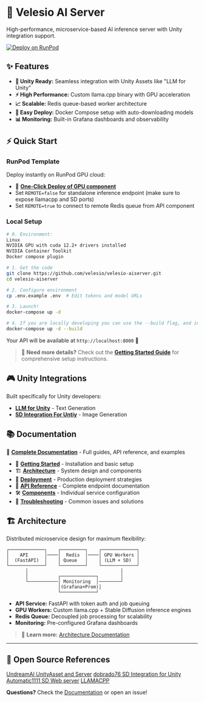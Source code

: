 # 🚀 Velesio AI Server

High-performance, microservice-based AI inference server with Unity integration support.

[![Deploy on RunPod](https://img.shields.io/badge/Deploy%20on-RunPod-blue?style=for-the-badge)](https://console.runpod.io/deploy?template=3rsr5dzv50&ref=muhg2w55)

## ✨ Features

- **🎯 Unity Ready:** Seamless integration with Unity Assets like "LLM for Unity"
- **⚡ High Performance:** Custom llama.cpp binary with GPU acceleration
- **📈 Scalable:** Redis queue-based worker architecture
- **🐳 Easy Deploy:** Docker Compose setup with auto-downloading models
- **📊 Monitoring:** Built-in Grafana dashboards and observability

## ⚡ Quick Start

### RunPod Template
Deploy instantly on RunPod GPU cloud:
- 🔗 **[One-Click Deploy of GPU component](https://console.runpod.io/deploy?template=3rsr5dzv50&ref=muhg2w55)**
- Set `REMOTE=false` for standalone inference endpoint (make sure to expose llamacpp and SD ports)
- Set `REMOTE=true` to connect to remote Redis queue from API component

### Local Setup
```bash
# 0. Environment:
Linux
NVIDIA GPU with cuda 12.2+ drivers installed
NVIDIA Container Toolkit
Docker compose plugin

# 1. Get the code
git clone https://github.com/velesio/velesio-aiserver.git
cd velesio-aiserver

# 2. Configure environment
cp .env.example .env  # Edit tokens and model URLs

# 3. Launch!
docker-compose up -d

# 4. If you are locally developing you can use the --build flag, and include the undreamai_server binaries in the /gpu dir with the server_setup.sh script
docker-compose up -d --build
```

Your API will be available at `http://localhost:8000` 🎉

> 📖 **Need more details?** Check out the **[Getting Started Guide](docs/getting-started.md)** for comprehensive setup instructions.

## 🎮 Unity Integrations

Built specifically for Unity developers:

- **[LLM for Unity](https://assetstore.unity.com/packages/tools/ai-ml-integration/llm-for-unity-273604)** - Text Generation
- **[SD Integration For Untiy](https://github.com/dobrado76/Stable-Diffusion-Unity-Integration)** - Image Generation

## 📚 Documentation

📖 **[Complete Documentation](https://velesio.github.io/velesio-aiserver/)** - Full guides, API reference, and examples

- 🚀 **[Getting Started](docs/getting-started.md)** - Installation and basic setup
- 🏗️ **[Architecture](docs/architecture.md)** - System design and components  
- 🚢 **[Deployment](docs/deployment.md)** - Production deployment strategies
- 🔌 **[API Reference](docs/api-reference.md)** - Complete endpoint documentation
- 🛠️ **[Components](docs/components.md)** - Individual service configuration
- 🔧 **[Troubleshooting](docs/troubleshooting.md)** - Common issues and solutions

## 🏗️ Architecture

Distributed microservice design for maximum flexibility:

```
┌─────────────┐    ┌─────────┐    ┌─────────────┐
│    API      │────│  Redis  │────│ GPU Workers │
│  (FastAPI)  │    │ Queue   │    │ (LLM + SD)  │
└─────────────┘    └─────────┘    └─────────────┘
       │                                  │
       │           ┌─────────────┐        │
       └───────────│ Monitoring  │────────┘
                   │(Grafana+Prom)│
                   └─────────────┘
```

- **API Service:** FastAPI with token auth and job queuing
- **GPU Workers:** Custom llama.cpp + Stable Diffusion inference engines  
- **Redis Queue:** Decoupled job processing for scalability
- **Monitoring:** Pre-configured Grafana dashboards

> 📖 **Learn more:** [Architecture Documentation](docs/architecture.md)

---

## 🔌 Open Source References
[UndreamAI UnityAsset and Server](https://github.com/undreamai)
[dobrado76 SD Integration for Unity](https://github.com/dobrado76/Stable-Diffusion-Unity-Integration)
[Automatic1111 SD Web server](https://github.com/AUTOMATIC1111/stable-diffusion-webui)
[LLAMACPP](https://github.com/ggml-org/llama.cpp)

**Questions?** Check the [Documentation](docs/) or open an issue!

